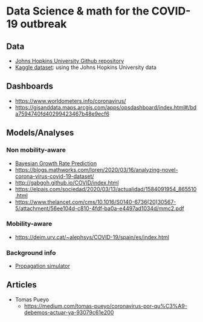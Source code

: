 # Data Science & math for the COVID-19 outbreak
## Data
- [Johns Hopkins University Github repository](https://github.com/CSSEGISandData/COVID-19)
- [Kaggle dataset](https://www.kaggle.com/sudalairajkumar/novel-corona-virus-2019-dataset): using the Johns Hopkins University data

## Dashboards
- https://www.worldometers.info/coronavirus/
- https://gisanddata.maps.arcgis.com/apps/opsdashboard/index.html#/bda7594740fd40299423467b48e9ecf6


## Models/Analyses
### Non mobility-aware
- [Bayesian Growth Rate Prediction](https://github.com/twiecki/covid19/blob/master/covid19_growth_bayes.ipynb)
- https://blogs.mathworks.com/loren/2020/03/16/analyzing-novel-corona-virus-covid-19-dataset/
- http://gabgoh.github.io/COVID/index.html
- https://elpais.com/sociedad/2020/03/13/actualidad/1584091954_865510.html
- https://www.thelancet.com/cms/10.1016/S0140-6736(20)30567-5/attachment/56ee104d-c810-4fdf-ba0a-e4497ad1034d/mmc2.pdf

### Mobility-aware
- https://deim.urv.cat/~alephsys/COVID-19/spain/es/index.html


### Background info
- [Propagation simulator](https://www.washingtonpost.com/graphics/2020/world/corona-simulator/)

## Articles
- Tomas Pueyo
  - https://medium.com/tomas-pueyo/coronavirus-por-qu%C3%A9-debemos-actuar-ya-93079c61e200
